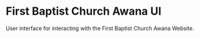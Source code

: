 # First Baptist Church Awana UI

User interface for interacting with the First Baptist Church Awana Website.
